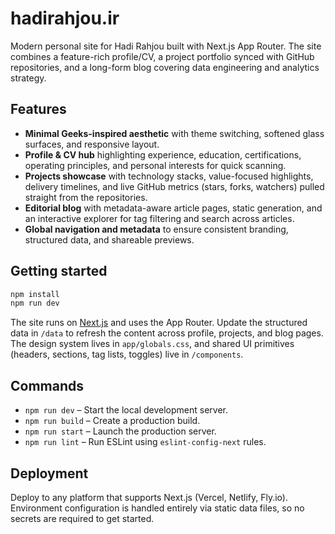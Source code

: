 # hadirahjou.ir

Modern personal site for Hadi Rahjou built with Next.js App Router. The site combines a
feature-rich profile/CV, a project portfolio synced with GitHub repositories, and a long-form
blog covering data engineering and analytics strategy.

## Features

- **Minimal Geeks-inspired aesthetic** with theme switching, softened glass surfaces, and responsive
  layout.
- **Profile & CV hub** highlighting experience, education, certifications, operating principles, and
  personal interests for quick scanning.
- **Projects showcase** with technology stacks, value-focused highlights, delivery timelines, and
  live GitHub metrics (stars, forks, watchers) pulled straight from the repositories.
- **Editorial blog** with metadata-aware article pages, static generation, and an interactive
  explorer for tag filtering and search across articles.
- **Global navigation and metadata** to ensure consistent branding, structured data, and shareable
  previews.

## Getting started

```bash
npm install
npm run dev
```

The site runs on [Next.js](https://nextjs.org/) and uses the App Router. Update the structured data in
`/data` to refresh the content across profile, projects, and blog pages. The design system lives in
`app/globals.css`, and shared UI primitives (headers, sections, tag lists, toggles) live in
`/components`.

## Commands

- `npm run dev` – Start the local development server.
- `npm run build` – Create a production build.
- `npm run start` – Launch the production server.
- `npm run lint` – Run ESLint using `eslint-config-next` rules.

## Deployment

Deploy to any platform that supports Next.js (Vercel, Netlify, Fly.io). Environment configuration is
handled entirely via static data files, so no secrets are required to get started.

